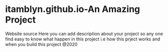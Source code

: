 # itamblyn.github.io-An Amazing Project


Website source
Here you can add description about your project so any one find easy to know what happen in this project i.e how this prject works and when you build this project @2020
